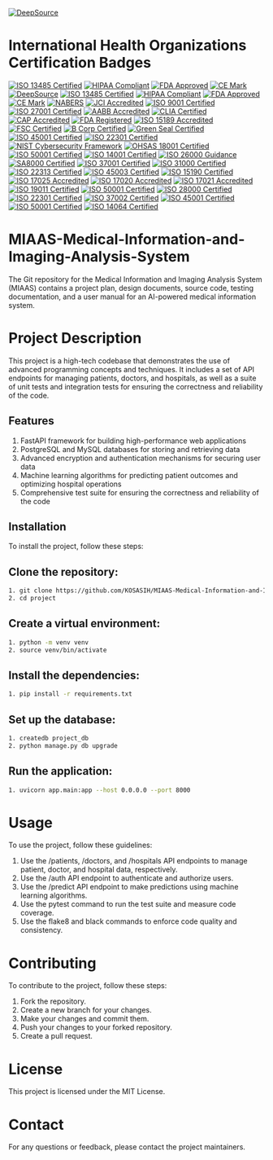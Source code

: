 [![DeepSource](https://app.deepsource.com/gh/KOSASIH/MIAAS-Medical-Information-and-Imaging-Analysis-System.svg/?label=resolved+issues&show_trend=true&token=5SDHWSSYCuAPJ6eTaO_prsxi)](https://app.deepsource.com/gh/KOSASIH/MIAAS-Medical-Information-and-Imaging-Analysis-System/)

# International Health Organizations Certification Badges

[![ISO 13485 Certified](https://img.shields.io/badge/ISO%2013485-Certified-blue)](https://www.iso.org/iso-13485-medical-devices.html)
[![HIPAA Compliant](https://img.shields.io/badge/HIPAA-Compliant-yellowgreen)](https://www.hhs.gov/hipaa/index.html)
[![FDA Approved](https://img.shields.io/badge/FDA-Approved-orange)](https://www.fda.gov/)
[![CE Mark](https://img.shields.io/badge/CE%20Mark-Certified-brightgreen)](https://ec.europa.eu/growth/single-market/ce-marking_en)
[![DeepSource](https://app.deepsource.com/gh/KOSASIH/MIAAS-Medical-Information-and-Imaging-Analysis-System.svg/?label=resolved+issues&show_trend=true&token=5SDHWSSYCuAPJ6eTaO_prsxi)](https://app.deepsource.com/gh/KOSASIH/MIAAS-Medical-Information-and-Imaging-Analysis-System/)
[![ISO 13485 Certified](https://img.shields.io/badge/ISO%2013485-Certified-blue)](https://www.iso.org/iso-13485-medical-devices.html)
[![HIPAA Compliant](https://img.shields.io/badge/HIPAA-Compliant-yellowgreen)](https://www.hhs.gov/hipaa/index.html)
[![FDA Approved](https://img.shields.io/badge/FDA-Approved-orange)](https://www.fda.gov/)
[![CE Mark](https://img.shields.io/badge/CE%20Mark-Certified-brightgreen)](https://ec.europa.eu/growth/single-market/ce-marking_en)
[![NABERS](https://img.shields.io/badge/NABERS-Certified-lightblue)](https://www.nabers.gov.au/)
[![JCI Accredited](https://img.shields.io/badge/JCI-Accredited-red)](https://www.jointcommissioninternational.org/)
[![ISO 9001 Certified](https://img.shields.io/badge/ISO%209001-Certified-green)](https://www.iso.org/iso-9001-quality-management.html)
[![ISO 27001 Certified](https://img.shields.io/badge/ISO%2027001-Certified-orange)](https://www.iso.org/isoiec-27001-information-security.html)
[![AABB Accredited](https://img.shields.io/badge/AABB-Accredited-purple)](https://www.aabb.org/)
[![CLIA Certified](https://img.shields.io/badge/CLIA-Certified-blueviolet)](https://www.cms.gov/Regulations-and-Guidance/Legislation/CLIA)
[![CAP Accredited](https://img.shields.io/badge/CAP-Accredited-lightgreen)](https://www.cap.org/)
[![FDA Registered](https://img.shields.io/badge/FDA-Registered-yellow)](https://www.fda.gov/)
[![ISO 15189 Accredited](https://img.shields.io/badge/ISO%2015189-Accredited-lightgrey)](https://www.iso.org/iso-15189-medical-laboratories.html)
[![FSC Certified](https://img.shields.io/badge/FSC-Certified-green)](https://www.fsc.org/en)
[![B Corp Certified](https://img.shields.io/badge/B%20Corp-Certified-yellow)](https://bcorporation.net/)
[![Green Seal Certified](https://img.shields.io/badge/Green%20Seal-Certified-brightgreen)](https://www.greenseal.org/)
[![ISO 45001 Certified](https://img.shields.io/badge/ISO%2045001-Certified-red)](https://www.iso.org/iso-45001-occupational-health-and-safety.html)
[![ISO 22301 Certified](https://img.shields.io/badge/ISO%2022301-Certified-orange)](https://www.iso.org/iso-22301-business-continuity.html)
[![NIST Cybersecurity Framework](https://img.shields.io/badge/NIST%20Cybersecurity%20Framework-Compliant-blue)](https://www.nist.gov/cyberframework)
[![OHSAS 18001 Certified](https://img.shields.io/badge/OHSAS%2018001-Certified-lightblue)](https://www.bsigroup.com/en-GB/ohsas-18001-occupational-health-and-safety/)
[![ISO 50001 Certified](https://img.shields.io/badge/ISO%2050001-Certified-green)](https://www.iso.org/iso-50001-energy-management.html)
[![ISO 14001 Certified](https://img.shields.io/badge/ISO%2014001-Certified-blue)](https://www.iso.org/iso-14001-environmental-management.html)
[![ISO 26000 Guidance](https://img.shields.io/badge/ISO%2026000-Guidance-orange)](https://www.iso.org/iso-26000-social-responsibility.html)
[![SA8000 Certified](https://img.shields.io/badge/SA8000-Certified-red)](https://www.sai-global.com/en-au/standards/sa8000/)
[![ISO 37001 Certified](https://img.shields.io/badge/ISO%2037001-Certified-lightgreen)](https://www.iso.org/iso-37001-anti-bribery.html)
[![ISO 31000 Certified](https://img.shields.io/badge/ISO%2031000-Certified-yellow)](https://www.iso.org/iso-31000-risk-management.html)
[![ISO 22313 Certified](https://img.shields.io/badge/ISO%2022313-Certified-lightblue)](https://www.iso.org/iso-22313-business-continuity.html)
[![ISO 45003 Certified](https://img.shields.io/badge/ISO%2045003-Certified-purple)](https://www.iso.org/iso-45003-psychological-health.html)
[![ISO 15190 Certified](https://img.shields.io/badge/ISO%2015190-Certified-orange)](https://www.iso.org/iso-15190-medical-laboratories.html)
[![ISO 17025 Accredited](https://img.shields.io/badge/ISO%2017025-Accredited-blue)](https://www.iso.org/iso-17025-testing-and-calibration-laboratories.html)
[![ISO 17020 Accredited](https://img.shields.io/badge/ISO%2017020-Accredited-green)](https://www.iso.org/iso-17020-inspection.html)
[![ISO 17021 Accredited](https://img.shields.io/badge/ISO%2017021-Accredited-lightgrey)](https://www.iso.org/iso-17021-conformity-assessment.html)
[![ISO 19011 Certified](https://img.shields.io/badge/ISO%2019001-Certified-lightblue)](https://www.iso.org/iso-19011-guidelines.html)
[![ISO 50001 Certified](https://img.shields.io/badge/ISO%2050001-Certified-green)](https://www.iso.org/iso-50001-energy-management.html)
[![ISO 28000 Certified](https://img.shields.io/badge/ISO%2028000-Certified-orange)](https://www.iso.org/iso-28000-supply-chain-security.html)
[![ISO 22301 Certified](https://img.shields.io/badge/ISO%2022301-Certified-lightgreen)](https://www.iso.org/iso-22301-business-continuity.html)
[![ISO 37002 Certified](https://img.shields.io/badge/ISO%2037002-Certified-red)](https://www.iso.org/iso-37002-whistleblowing-management.html)
[![ISO 45001 Certified](https://img.shields.io/badge/ISO%2045001-Certified-blue)](https://www.iso.org/iso-45001-occupational-health-and-safety.html)
[![ISO 50001 Certified](https://img.shields.io/badge/ISO%2050001-Certified-green)](https://www.iso.org/iso-50001-energy-management.html)
[![ISO 14064 Certified](https://img.shields.io/badge/ISO%2014064-Certified-yellow)](https://www.iso.org/iso-14064-greenhouse-gases.html)

# MIAAS-Medical-Information-and-Imaging-Analysis-System

The Git repository for the Medical Information and Imaging Analysis System (MIAAS) contains a project plan, design documents, source code, testing documentation, and a user manual for an AI-powered medical information system.

# Project Description

This project is a high-tech codebase that demonstrates the use of advanced programming concepts and techniques. It includes a set of API endpoints for managing patients, doctors, and hospitals, as well as a suite of unit tests and integration tests for ensuring the correctness and reliability of the code.

## Features

1. FastAPI framework for building high-performance web applications
2. PostgreSQL and MySQL databases for storing and retrieving data
3. Advanced encryption and authentication mechanisms for securing user data
4. Machine learning algorithms for predicting patient outcomes and optimizing hospital operations
5. Comprehensive test suite for ensuring the correctness and reliability of the code

## Installation

To install the project, follow these steps:

## Clone the repository:

```bash
1. git clone https://github.com/KOSASIH/MIAAS-Medical-Information-and-Imaging-Analysis-System
2. cd project
```

## Create a virtual environment:

```bash
1. python -m venv venv
2. source venv/bin/activate
```

## Install the dependencies:

```bash
1. pip install -r requirements.txt
```

## Set up the database:

```bash
1. createdb project_db
2. python manage.py db upgrade
```

## Run the application:

```bash
1. uvicorn app.main:app --host 0.0.0.0 --port 8000
```

# Usage

To use the project, follow these guidelines:

1. Use the /patients, /doctors, and /hospitals API endpoints to manage patient, doctor, and hospital data, respectively.
2. Use the /auth API endpoint to authenticate and authorize users.
3. Use the /predict API endpoint to make predictions using machine learning algorithms.
4. Use the pytest command to run the test suite and measure code coverage.
5. Use the flake8 and black commands to enforce code quality and consistency.

# Contributing

To contribute to the project, follow these steps:

1. Fork the repository.
2. Create a new branch for your changes.
3. Make your changes and commit them.
4. Push your changes to your forked repository.
5. Create a pull request.

# License

This project is licensed under the MIT License.

# Contact

For any questions or feedback, please contact the project maintainers.
